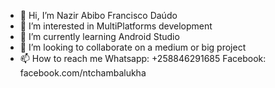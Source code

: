 - 👋 Hi, I’m Nazir Abibo Francisco Daúdo
- 👀 I’m interested in MultiPlatforms development
- 🌱 I’m currently learning Android Studio
- 💞️ I’m looking to collaborate on a medium or big project
- 📫 How to reach me Whatsapp: +258846291685 Facebook: facebook.com/ntchambalukha

<!---
IbnNur/IbnNur is a ✨ special ✨ repository because its `README.md` (this file) appears on your GitHub profile.
You can click the Preview link to take a look at your changes.
--->
